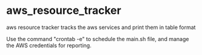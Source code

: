 # aws_resource_tracker
aws resource tracker tracks the aws services and print them in table format


Use the command "crontab -e" to schedule the main.sh file, and manage the AWS credentials for reporting.
